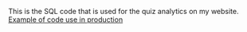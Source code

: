 This is the SQL code that is used for the quiz analytics on my website. [Example of code use in production](http://maxcandocia.com/quiz/what-kind-of-dessert-are-you-/87/analytics/)
